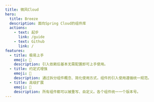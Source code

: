 ```yaml
---
title: 微风Cloud
hero:
  title: Breeze
  description: 面向Spring Cloud的组件库
  actions:
    - text: 起步
      link: /guide
    - text: Github
      link: /
features:
  - title: 极易上手
    emoji: 🚀
    description: 引入依赖后基本无需配置即可上手使用。
  - title: 约定式增强
    emoji: 🚥
    description: 通过拆分组件概念、简化使用方式，组件的引入使用遵循统一规范。
  - title: 高级扩展
    emoji: 🧩
    description: 所有组件都可以被重写、自定义。各个组件统一一个版本号。
---
```

